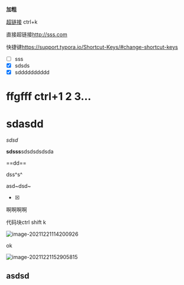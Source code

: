 **加粗**

[超链接](https://sss.com) ctrl+k

直接超链接<http://sss.com>

快捷键<https://support.typora.io/Shortcut-Keys/#change-shortcut-keys>

- [ ] sss
- [x] sdsds
- [x] sdddddddddd

# ffgfff ctrl+1 2 3...

# sdasdd

*sdsd*

**sdsss**sdsdsdsdsda

==dd==

dss^s^

asd~dsd~

- [x] 

啊啊啊啊

代码块ctrl shift k

![image-20211221114200926](https://home.innky.xyz:25566/images/image-20211221114200926.png)

ok

![image-20211221152905815](https://home.innky.xyz:25566/images/image-20211221152905815.png)



## asdsd

